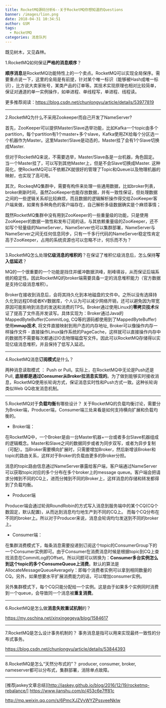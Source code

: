 ```yaml
---
title: RocketMQ源码分析6--关于RocketMQ你想知道的Questions
banner: /images/lion.png
date: 2018-04-31 10:34:51
author: GSM
tags:
  - RocketMQ
categories: 消息队列
---
```

既见树木，又见森林。
<!-- more -->
1.RocketMQ如何保证**严格的消息顺序**？

**顺序消息**是RocketMQ功能特性上的一个卖点。RocketMQ可以实现全局保序。需要重点说一下，这里的全局是有前提，针对某个唯一标识（能够被Hash成唯一标识），比方说大卖家账号，某类产品的订单等。其技术实现原理也相对比较简单，保证对通道的单一实例操作，如单进程、单线程写，单进程、线程读。

更多推荐阅读：https://blog.csdn.net/chunlongyu/article/details/53977819

---

2.RocketMQ为什么不采用Zookeeper而自己开发了NameServer?

首先，ZooKeeper可以提供Master/Slave选举功能，比如Kafka一个topic由多个partition，每个partition有1个master+多个slave，Kafka使用ZK给每个分区选一个机器作为Master。这里Master/Slave是动态的，Master挂了会有1个Slave切换成Master.

但对于RocketMQ来说，不需要选举，Master/Slave各是一台机器，角色固定。当一个Master挂了，可以写到其他Master上，但是不会Slave切换成Master. 这种简化，使RocketMQ可以不依赖ZK就很好的管理了Topic和Queue以及物理机器的映射，也实现了高可用。

其次，RockeqMQ集群中，需要有构件来处理一些通用数据，比如broker列表，broker刷新时间，虽然ZooKeeper也能存放数据，并有一致性保证，但处理数据之间的一些逻辑关系却比较麻烦，而且数据的逻辑解析操作得交给ZooKeeper客户端来做，如果有多种角色的客户端存在，自己解析多级数据确实是个麻烦事情；

既然RocketMQ集群中没有用到ZooKeeper的一些重量级的功能，只是使用ZooKeeper的数据一致性和发布订阅的话，与其依赖重量级的ZooKeeper，还不如写个轻量级的NameServer，NameServer也可以集群部署，NameServer与NameServer之间无任何信息同步，只有一千多行代码的NameServer稳定性肯定高于ZooKeeper，占用的系统资源也可以忽略不计，何乐而不为？

---

3.RocketMQ怎么处理**亿级消息的堆积的**？在保证了堆积亿级消息后，怎么保持**写入低延迟**？

MQ的一个很重要的一个功能是挡住并缓冲数据洪峰，削峰填谷，从而保证后端系统的稳定性。因此RocketMQ的broker端需要具备一定的消息堆积能力（官方数据是支持亿级消息堆积）。

Broker在接收到消息后，会将其持久化到本地磁盘的文件中。之所以没有选择持久化到远程DB或者KV数据库，个人认为可以减少网络开销，还可以避免因为带宽原因可能影响到消息的发送和消费的TPS。Broker通过使用Linux的**零拷贝技术**保证了提高了文件高并发读写。具体实现为：Broker通过Java的MappedByteBuffer(CommitLog, CQ等的源码都使用到了MappedByteBuffer)使用**mmap技术**, 将文件直接映射到用户态的内存地址, Broker可以像操作内存一样操作文件 - 直接操作Linux操作系统的PageCache，这样就可以直接操作内存中的数据而不需要每次都通过IO去物理磁盘写文件。因此可以RocketMQ存储得以实现亿级消息堆积，并且保持了低写入延迟。

---
4.RocketMQ消息**订阅模式**是什么？

两种消息读取模式 ： Push or Pull。实际上，在RocketMQ中无论是Push还是Pull, **底层都是通过Consumer从Broker拉消息实现的**。为了做到能够实时接收消息，RocketMQ使用长轮询方式，保证消息实时性和Push方式一致。这种长轮询类似Web QQ收发消息机制。

---

5.RocketMQ对于**负载均衡**有哪些设计？
关于RocketMQ的负载均衡讨论，需要分为Broker端，Producer端，Consumer端三处来看是如何支持横向扩展和负载均衡的。

- Broker端：

在RocketMQ中，一个Broker是由一台Master机器+一台或者多台Slave机器组成的逻辑概念。Master和Slave之间的数据同步或者为同步双写，或者为异步复制（可配）。当Broker需要横向扩展时，只需要增加Broker，然后新增该Broker和topic的路由关系，这样对于Broker的负载由更多的Broker分担。

消息的topic路由信息通过NameServer暴露给客户端，客户端通过NameServer可以获取topic对应的多个分布在多个broker上的message queue。客户端会把请求分摊到不同的CQ上，进而分摊到不同的Broker上，这样消息的存储和转发都得到了负载均衡。

- Producer端

Producer端会通过轮询RoundRobin的方式写入消息到服务端中的某个CQ(CQ个数固定，默认配置)，从而达到消息均匀地生产到不同的CQ上。 而每个CQ分布在不同的broker上。所以对于Producer来说，消息会轮询均匀发送到不同的broker上。

- Consumer端：

在集群消费模式下，每条消息需要投递到订阅这个topic的ConsumerGroup下的一个Consumer实例即可。由于Consumer在消费消息时候是根据topic到CQ上查找消息在CommitLog的Offset。所以问题可以转换为：**Consumer多台实例怎么到这个topic的多个ConsumeQueue上消费**。默认的算法是AllocateMessageQueueAveragely：即每个消费者实例可以拿到相同数量的CQ。另外，如果想要水平扩展消费能力的话，可以增加consumer实例。

另外集群模式下，每个CQ只能分配给一个实例。这是由于如果多个实例同时消费到一个queue，会导致同一个消息被**重复消费**。 

---

6.RocketMQ是怎么做**消息失败重试机制**的？

https://my.oschina.net/xinxingegeya/blog/1584617

---

7.RocketMQ是怎么设计事务机制的？
事务消息是指可以用来实现最终一致性的分布式事务。

https://blog.csdn.net/chunlongyu/article/details/53844393

---
8.RocketMQ是怎么“天然分布式的”？
producer, consumer, broker, nameserver都可以分布式，集群部署，消除单点故障。

---
[推荐jaskey文章总结][http://jaskey.github.io/blog/2016/12/19/rocketmq-rebalance/]
https://www.jianshu.com/p/453c6e7ff81c

http://mp.weixin.qq.com/s/6PmcXJZVyWYZPssveeNkIw